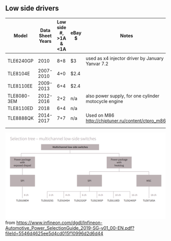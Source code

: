 


## Low side drivers

| Model | Data Sheet Years | Low side #, >1A & <1A | eBay $ | Notes  |   |
|-------|------|------------|------|---|---|
|       |      |            |   |   |
| TLE6240GP      |  2010    |      8+8      | $3  | used as x4 injector driver by January Yanvar 7.2  |
| TLE8104E      | 2007-2010     |  4+0          | $2.4  |   |
| TLE8110EE      | 2009-2013     |       6+4     | $2.4  |   |
| TLE8080-3EM      | 2012-2016     |  2+2  | n/a | also power supply, for one cylinder motocycle engine  |   |
| TLE8110ED      | 2018     |       6+4     | n/a  |   |
| TLE8888QK      | 2014-2017     | 7+7           | n/a  | Used on M86 http://chiptuner.ru/content/ctpro_m86/  |
|       |      |            |   |   |
|       |      |            |   |   |


![tree](low_side_selection_tree.png)
from https://www.infineon.com/dgdl/Infineon-Automotive_Power_SelectionGuide_2019-SG-v01_00-EN.pdf?fileId=5546d4625ee5d4cd015f10996d2d6d44